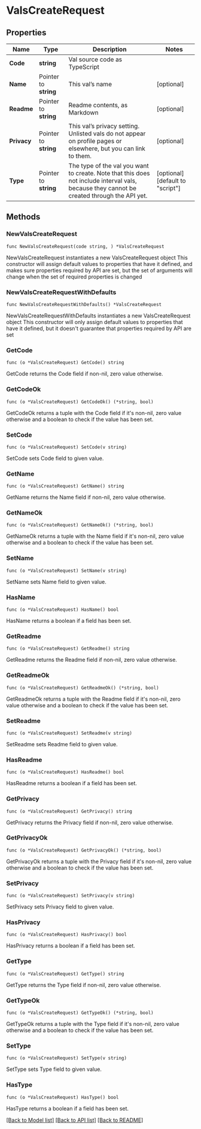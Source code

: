 # ValsCreateRequest

## Properties

Name | Type | Description | Notes
------------ | ------------- | ------------- | -------------
**Code** | **string** | Val source code as TypeScript | 
**Name** | Pointer to **string** | This val’s name | [optional] 
**Readme** | Pointer to **string** | Readme contents, as Markdown | [optional] 
**Privacy** | Pointer to **string** | This val’s privacy setting. Unlisted vals do not appear on profile pages or elsewhere, but you can link to them. | [optional] 
**Type** | Pointer to **string** | The type of the val you want to create. Note that this does not include interval vals, because they cannot be created through the API yet. | [optional] [default to "script"]

## Methods

### NewValsCreateRequest

`func NewValsCreateRequest(code string, ) *ValsCreateRequest`

NewValsCreateRequest instantiates a new ValsCreateRequest object
This constructor will assign default values to properties that have it defined,
and makes sure properties required by API are set, but the set of arguments
will change when the set of required properties is changed

### NewValsCreateRequestWithDefaults

`func NewValsCreateRequestWithDefaults() *ValsCreateRequest`

NewValsCreateRequestWithDefaults instantiates a new ValsCreateRequest object
This constructor will only assign default values to properties that have it defined,
but it doesn't guarantee that properties required by API are set

### GetCode

`func (o *ValsCreateRequest) GetCode() string`

GetCode returns the Code field if non-nil, zero value otherwise.

### GetCodeOk

`func (o *ValsCreateRequest) GetCodeOk() (*string, bool)`

GetCodeOk returns a tuple with the Code field if it's non-nil, zero value otherwise
and a boolean to check if the value has been set.

### SetCode

`func (o *ValsCreateRequest) SetCode(v string)`

SetCode sets Code field to given value.


### GetName

`func (o *ValsCreateRequest) GetName() string`

GetName returns the Name field if non-nil, zero value otherwise.

### GetNameOk

`func (o *ValsCreateRequest) GetNameOk() (*string, bool)`

GetNameOk returns a tuple with the Name field if it's non-nil, zero value otherwise
and a boolean to check if the value has been set.

### SetName

`func (o *ValsCreateRequest) SetName(v string)`

SetName sets Name field to given value.

### HasName

`func (o *ValsCreateRequest) HasName() bool`

HasName returns a boolean if a field has been set.

### GetReadme

`func (o *ValsCreateRequest) GetReadme() string`

GetReadme returns the Readme field if non-nil, zero value otherwise.

### GetReadmeOk

`func (o *ValsCreateRequest) GetReadmeOk() (*string, bool)`

GetReadmeOk returns a tuple with the Readme field if it's non-nil, zero value otherwise
and a boolean to check if the value has been set.

### SetReadme

`func (o *ValsCreateRequest) SetReadme(v string)`

SetReadme sets Readme field to given value.

### HasReadme

`func (o *ValsCreateRequest) HasReadme() bool`

HasReadme returns a boolean if a field has been set.

### GetPrivacy

`func (o *ValsCreateRequest) GetPrivacy() string`

GetPrivacy returns the Privacy field if non-nil, zero value otherwise.

### GetPrivacyOk

`func (o *ValsCreateRequest) GetPrivacyOk() (*string, bool)`

GetPrivacyOk returns a tuple with the Privacy field if it's non-nil, zero value otherwise
and a boolean to check if the value has been set.

### SetPrivacy

`func (o *ValsCreateRequest) SetPrivacy(v string)`

SetPrivacy sets Privacy field to given value.

### HasPrivacy

`func (o *ValsCreateRequest) HasPrivacy() bool`

HasPrivacy returns a boolean if a field has been set.

### GetType

`func (o *ValsCreateRequest) GetType() string`

GetType returns the Type field if non-nil, zero value otherwise.

### GetTypeOk

`func (o *ValsCreateRequest) GetTypeOk() (*string, bool)`

GetTypeOk returns a tuple with the Type field if it's non-nil, zero value otherwise
and a boolean to check if the value has been set.

### SetType

`func (o *ValsCreateRequest) SetType(v string)`

SetType sets Type field to given value.

### HasType

`func (o *ValsCreateRequest) HasType() bool`

HasType returns a boolean if a field has been set.


[[Back to Model list]](../README.md#documentation-for-models) [[Back to API list]](../README.md#documentation-for-api-endpoints) [[Back to README]](../README.md)


